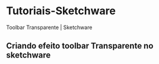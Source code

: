 # Tutoriais-Sketchware
Toolbar Transparente | Sketchware
## Criando efeito toolbar Transparente no sketchware



